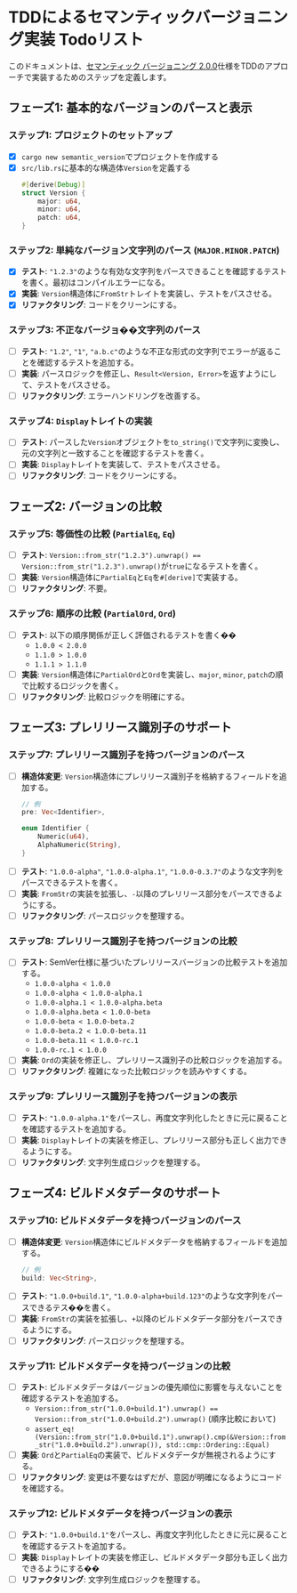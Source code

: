 # TDDによるセマンティックバージョニング実装 Todoリスト

このドキュメントは、[セマンティック バージョニング 2.0.0](https://semver.org/lang/ja/)仕様をTDDのアプローチで実装するためのステップを定義します。

## フェーズ1: 基本的なバージョンのパースと表示

### ステップ1: プロジェクトのセットアップ
- [x] `cargo new semantic_version`でプロジェクトを作成する
- [x] `src/lib.rs`に基本的な構造体`Version`を定義する
  ```rust
  #[derive(Debug)]
  struct Version {
      major: u64,
      minor: u64,
      patch: u64,
  }
  ```

### ステップ2: 単純なバージョン文字列のパース (`MAJOR.MINOR.PATCH`)
- [x] **テスト**: `"1.2.3"`のような有効な文字列をパースできることを確認するテストを書く。最初はコンパイルエラーになる。
- [x] **実装**: `Version`構造体に`FromStr`トレイトを実装し、テストをパスさせる。
- [x] **リファクタリング**: コードをクリーンにする。

### ステップ3: 不正なバージョ��文字列のパース
- [ ] **テスト**: `"1.2"`, `"1"`, `"a.b.c"`のような不正な形式の文字列でエラーが返ることを確認するテストを追加する。
- [ ] **実装**: パースロジックを修正し、`Result<Version, Error>`を返すようにして、テストをパスさせる。
- [ ] **リファクタリング**: エラーハンドリングを改善する。

### ステップ4: `Display`トレイトの実装
- [ ] **テスト**: パースした`Version`オブジェクトを`to_string()`で文字列に変換し、元の文字列と一致することを確認するテストを書く。
- [ ] **実装**: `Display`トレイトを実装して、テストをパスさせる。
- [ ] **リファクタリング**: コードをクリーンにする。

## フェーズ2: バージョンの比較

### ステップ5: 等価性の比較 (`PartialEq`, `Eq`)
- [ ] **テスト**: `Version::from_str("1.2.3").unwrap() == Version::from_str("1.2.3").unwrap()`が`true`になるテストを書く。
- [ ] **実装**: `Version`構造体に`PartialEq`と`Eq`を`#[derive]`で実装する。
- [ ] **リファクタリング**: 不要。

### ステップ6: 順序の比較 (`PartialOrd`, `Ord`)
- [ ] **テスト**: 以下の順序関係が正しく評価されるテストを書く��
  - `1.0.0 < 2.0.0`
  - `1.1.0 > 1.0.0`
  - `1.1.1 > 1.1.0`
- [ ] **実装**: `Version`構造体に`PartialOrd`と`Ord`を実装し、`major`, `minor`, `patch`の順で比較するロジックを書く。
- [ ] **リファクタリング**: 比較ロジックを明確にする。

## フェーズ3: プレリリース識別子のサポート

### ステップ7: プレリリース識別子を持つバージョンのパース
- [ ] **構造体変更**: `Version`構造体にプレリリース識別子を格納するフィールドを追加する。
  ```rust
  // 例
  pre: Vec<Identifier>,
  
  enum Identifier {
      Numeric(u64),
      AlphaNumeric(String),
  }
  ```
- [ ] **テスト**: `"1.0.0-alpha"`, `"1.0.0-alpha.1"`, `"1.0.0-0.3.7"`のような文字列をパースできるテストを書く。
- [ ] **実装**: `FromStr`の実装を拡張し、`-`以降のプレリリース部分をパースできるようにする。
- [ ] **リファクタリング**: パースロジックを整理する。

### ステップ8: プレリリース識別子を持つバージョンの比較
- [ ] **テスト**: SemVer仕様に基づいたプレリリースバージョンの比較テストを追加する。
  - `1.0.0-alpha < 1.0.0`
  - `1.0.0-alpha < 1.0.0-alpha.1`
  - `1.0.0-alpha.1 < 1.0.0-alpha.beta`
  - `1.0.0-alpha.beta < 1.0.0-beta`
  - `1.0.0-beta < 1.0.0-beta.2`
  - `1.0.0-beta.2 < 1.0.0-beta.11`
  - `1.0.0-beta.11 < 1.0.0-rc.1`
  - `1.0.0-rc.1 < 1.0.0`
- [ ] **実装**: `Ord`の実装を修正し、プレリリース識別子の比較ロジックを追加する。
- [ ] **リファクタリング**: 複雑になった比較ロジックを読みやすくする。

### ステップ9: プレリリース識別子を持つバージョンの表示
- [ ] **テスト**: `"1.0.0-alpha.1"`をパースし、再度文字列化したときに元に戻ることを確認するテストを追加する。
- [ ] **実装**: `Display`トレイトの実装を修正し、プレリリース部分も正しく出力できるようにする。
- [ ] **リファクタリング**: 文字列生成ロジックを整理する。

## フェーズ4: ビルドメタデータのサポート

### ステップ10: ビルドメタデータを持つバージョンのパース
- [ ] **構造体変更**: `Version`構造体にビルドメタデータを格納するフィールドを追加する。
  ```rust
  // 例
  build: Vec<String>,
  ```
- [ ] **テスト**: `"1.0.0+build.1"`, `"1.0.0-alpha+build.123"`のような文字列をパースできるテス��を書く。
- [ ] **実装**: `FromStr`の実装を拡張し、`+`以降のビルドメタデータ部分をパースできるようにする。
- [ ] **リファクタリング**: パースロジックを整理する。

### ステップ11: ビルドメタデータを持つバージョンの比較
- [ ] **テスト**: ビルドメタデータはバージョンの優先順位に影響を与えないことを確認するテストを追加する。
  - `Version::from_str("1.0.0+build.1").unwrap() == Version::from_str("1.0.0+build.2").unwrap()` (順序比較において)
  - `assert_eq!(Version::from_str("1.0.0+build.1").unwrap().cmp(&Version::from_str("1.0.0+build.2").unwrap()), std::cmp::Ordering::Equal)`
- [ ] **実装**: `Ord`と`PartialEq`の実装で、ビルドメタデータが無視されるようにする。
- [ ] **リファクタリング**: 変更は不要なはずだが、意図が明確になるようにコードを確認する。

### ステップ12: ビルドメタデータを持つバージョンの表示
- [ ] **テスト**: `"1.0.0+build.1"`をパースし、再度文字列化したときに元に戻ることを確認するテストを追加する。
- [ ] **実装**: `Display`トレイトの実装を修正し、ビルドメタデータ部分も正しく出力できるようにする��
- [ ] **リファクタリング**: 文字列生成ロジックを整理する。
